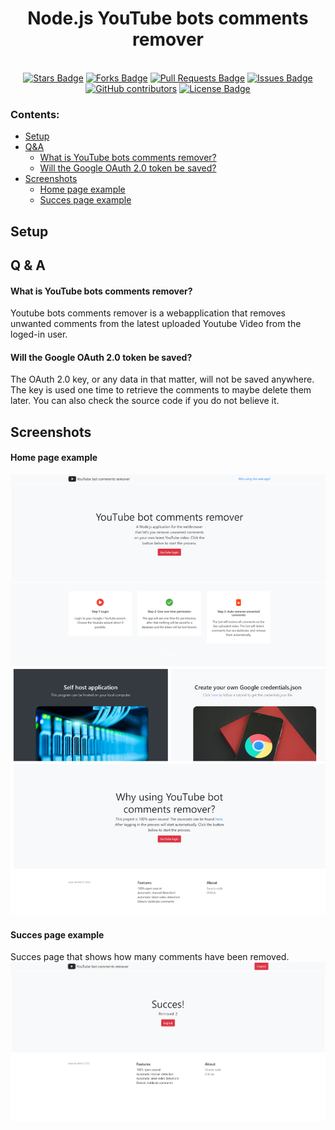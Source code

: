 <h1 align="center">Node.js YouTube bots comments remover</h1>

<div align="center">
<br>
  <a href="https://github.com/nietjoost/Node.js-YouTube-bot-comments-remover/stargazers"><img src="https://img.shields.io/github/stars/nietjoost/Node.js-YouTube-bot-comments-remover" alt="Stars Badge"/></a>
  <a href="https://github.com/nietjoost/Node.js-YouTube-bot-comments-remover/network/members"><img src="https://img.shields.io/github/forks/nietjoost/Node.js-YouTube-bot-comments-remover" alt="Forks Badge"/></a>
  <a href="https://github.com/nietjoost/Node.js-YouTube-bot-comments-remover/pulls"><img src="https://img.shields.io/github/issues-pr/nietjoost/Node.js-YouTube-bot-comments-remover" alt="Pull Requests Badge"/></a>
  <a href="https://github.com/nietjoost/Node.js-YouTube-bot-comments-remover/issues"><img src="https://img.shields.io/github/issues/nietjoost/Node.js-YouTube-bot-comments-remover" alt="Issues Badge"/></a>
  <a href="https://github.com/nietjoost/Node.js-YouTube-bot-comments-remover/graphs/contributors"><img alt="GitHub contributors" src="https://img.shields.io/github/contributors/nietjoost/Node.js-YouTube-bot-comments-remover?color=2b9348"></a>
  <a href="https://github.com/nietjoost/Node.js-YouTube-bot-comments-remover/blob/master/LICENSE"><img src="https://img.shields.io/github/license/nietjoost/Node.js-YouTube-bot-comments-remover?color=2b9348" alt="License Badge"/></a>
</div>

### Contents:

- [Setup](#setup)
- [Q&A](#q--a)
  - [What is YouTube bots comments remover?](#what-is-youtube-bots-comments-remover)
  - [Will the Google OAuth 2.0 token be saved?](#will-the-google-oauth-20-token-be-saved)
- [Screenshots](#screenshots)
  - [Home page example](#home-page-example)
  - [Succes page example](#succes-page-example)

## Setup

## Q & A

#### What is YouTube bots comments remover?
Youtube bots comments remover is a webapplication that removes unwanted comments from the latest uploaded Youtube Video from the loged-in user.

#### Will the Google OAuth 2.0 token be saved?
The OAuth 2.0 key, or any data in that matter, will not be saved anywhere. The key is used one time to retrieve the comments to maybe delete them later. You can also check the source code if you do not believe it. 

## Screenshots

#### Home page example

![Screenshot of the website](https://github.com/nietjoost/Node.js-YouTube-bot-comments-remover/blob/main/screenshots/Screenshot%201.png)

#### Succes page example
Succes page that shows how many comments have been removed.
![Screenshot of the website](https://github.com/nietjoost/Node.js-YouTube-bot-comments-remover/blob/main/screenshots/Screenshot%202.png)
